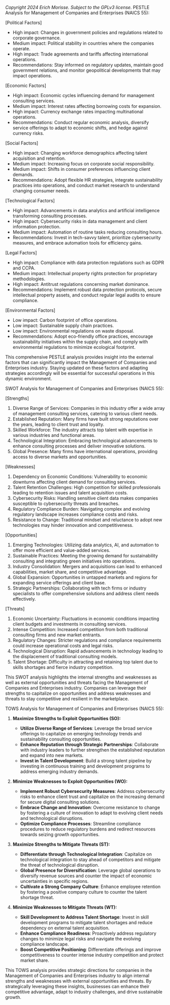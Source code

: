 *Copyright 2024 Erich Morisse.  Subject to the GPLv3 license.*
PESTLE Analysis for Management of Companies and Enterprises (NAICS 55):

[Political Factors]
- High impact: Changes in government policies and regulations related to corporate governance.
- Medium impact: Political stability in countries where the companies operate.
- High impact: Trade agreements and tariffs affecting international operations.
- Recommendations: Stay informed on regulatory updates, maintain good government relations, and monitor geopolitical developments that may impact operations.

[Economic Factors]
- High impact: Economic cycles influencing demand for management consulting services.
- Medium impact: Interest rates affecting borrowing costs for expansion.
- High impact: Currency exchange rates impacting multinational operations.
- Recommendations: Conduct regular economic analysis, diversify service offerings to adapt to economic shifts, and hedge against currency risks.

[Social Factors]
- High impact: Changing workforce demographics affecting talent acquisition and retention.
- Medium impact: Increasing focus on corporate social responsibility.
- Medium impact: Shifts in consumer preferences influencing client demands.
- Recommendations: Adopt flexible HR strategies, integrate sustainability practices into operations, and conduct market research to understand changing consumer needs.

[Technological Factors]
- High impact: Advancements in data analytics and artificial intelligence transforming consulting processes.
- High impact: Cybersecurity risks in data management and client information protection.
- Medium impact: Automation of routine tasks reducing consulting hours.
- Recommendations: Invest in tech-savvy talent, prioritize cybersecurity measures, and embrace automation tools for efficiency gains.

[Legal Factors]
- High impact: Compliance with data protection regulations such as GDPR and CCPA.
- Medium impact: Intellectual property rights protection for proprietary methodologies.
- High impact: Antitrust regulations concerning market dominance.
- Recommendations: Implement robust data protection protocols, secure intellectual property assets, and conduct regular legal audits to ensure compliance.

[Environmental Factors]
- Low impact: Carbon footprint of office operations.
- Low impact: Sustainable supply chain practices.
- Low impact: Environmental regulations on waste disposal.
- Recommendations: Adopt eco-friendly office practices, encourage sustainability initiatives within the supply chain, and comply with environmental regulations to minimize ecological footprint.

This comprehensive PESTLE analysis provides insight into the external factors that can significantly impact the Management of Companies and Enterprises industry. Staying updated on these factors and adapting strategies accordingly will be essential for successful operations in this dynamic environment.

SWOT Analysis for Management of Companies and Enterprises (NAICS 55):

[Strengths]
1. Diverse Range of Services: Companies in this industry offer a wide array of management consulting services, catering to various client needs.
2. Established Reputation: Many firms have built strong reputations over the years, leading to client trust and loyalty.
3. Skilled Workforce: The industry attracts top talent with expertise in various industries and functional areas.
4. Technological Integration: Embracing technological advancements to enhance consulting processes and deliver innovative solutions.
5. Global Presence: Many firms have international operations, providing access to diverse markets and opportunities.

[Weaknesses]
1. Dependency on Economic Conditions: Vulnerability to economic downturns affecting client demand for consulting services.
2. Talent Retention Challenges: High competition for skilled professionals leading to retention issues and talent acquisition costs.
3. Cybersecurity Risks: Handling sensitive client data makes companies susceptible to cybersecurity threats and breaches.
4. Regulatory Compliance Burden: Navigating complex and evolving regulatory landscape increases compliance costs and risks.
5. Resistance to Change: Traditional mindset and reluctance to adopt new technologies may hinder innovation and competitiveness.

[Opportunities]
1. Emerging Technologies: Utilizing data analytics, AI, and automation to offer more efficient and value-added services.
2. Sustainable Practices: Meeting the growing demand for sustainability consulting and integrating green initiatives into operations.
3. Industry Consolidation: Mergers and acquisitions can lead to enhanced capabilities, market share, and competitive advantage.
4. Global Expansion: Opportunities in untapped markets and regions for expanding service offerings and client base.
5. Strategic Partnerships: Collaborating with tech firms or industry specialists to offer comprehensive solutions and address client needs effectively.

[Threats]
1. Economic Uncertainty: Fluctuations in economic conditions impacting client budgets and investments in consulting services.
2. Intense Competition: Increased competition from both traditional consulting firms and new market entrants.
3. Regulatory Changes: Stricter regulations and compliance requirements could increase operational costs and legal risks.
4. Technological Disruption: Rapid advancements in technology leading to the displacement of traditional consulting models.
5. Talent Shortage: Difficulty in attracting and retaining top talent due to skills shortages and fierce industry competition.

This SWOT analysis highlights the internal strengths and weaknesses as well as external opportunities and threats facing the Management of Companies and Enterprises industry. Companies can leverage their strengths to capitalize on opportunities and address weaknesses and threats to stay competitive and resilient in the marketplace.

TOWS Analysis for Management of Companies and Enterprises (NAICS 55):

1. **Maximize Strengths to Exploit Opportunities (SO):**
    - **Utilize Diverse Range of Services**: Leverage the broad service offerings to capitalize on emerging technology trends and sustainability consulting opportunities.
    - **Enhance Reputation through Strategic Partnerships**: Collaborate with industry leaders to further strengthen the established reputation and expand into new markets.
    - **Invest in Talent Development**: Build a strong talent pipeline by investing in continuous training and development programs to address emerging industry demands.

2. **Minimize Weaknesses to Exploit Opportunities (WO):**
    - **Implement Robust Cybersecurity Measures**: Address cybersecurity risks to enhance client trust and capitalize on the increasing demand for secure digital consulting solutions.
    - **Embrace Change and Innovation**: Overcome resistance to change by fostering a culture of innovation to adapt to evolving client needs and technological disruptions.
    - **Optimize Compliance Processes**: Streamline compliance procedures to reduce regulatory burdens and redirect resources towards seizing growth opportunities.

3. **Maximize Strengths to Mitigate Threats (ST):**
    - **Differentiate through Technological Integration**: Capitalize on technological integration to stay ahead of competitors and mitigate the threat of technological disruption.
    - **Global Presence for Diversification**: Leverage global operations to diversify revenue sources and counter the impact of economic uncertainties in specific regions.
    - **Cultivate a Strong Company Culture**: Enhance employee retention by fostering a positive company culture to counter the talent shortage threat.

4. **Minimize Weaknesses to Mitigate Threats (WT):**
    - **Skill Development to Address Talent Shortage**: Invest in skill development programs to mitigate talent shortages and reduce dependency on external talent acquisition.
    - **Enhance Compliance Readiness**: Proactively address regulatory changes to minimize legal risks and navigate the evolving compliance landscape.
    - **Boost Competitive Positioning**: Differentiate offerings and improve competitiveness to counter intense industry competition and protect market share.

This TOWS analysis provides strategic directions for companies in the Management of Companies and Enterprises industry to align internal strengths and weaknesses with external opportunities and threats. By strategically leveraging these insights, businesses can enhance their competitive advantage, adapt to industry challenges, and drive sustainable growth.

